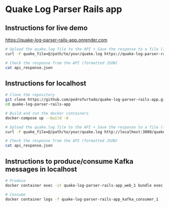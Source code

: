# Quake Log Parser Rails app

## Instructions for live demo

https://quake-log-parser-rails-app.onrender.com

```bash
# Upload the quake.log file to the API + Save the response to a file (formatted JSON with jq)
curl -F quake_file=@/path/to/your/quake.log https://quake-log-parser-rails-app.onrender.com/quake_log_parse | jq > api_response.json

# Check the response from the API (formatted JSON)
cat api_response.json
```

## Instructions for localhost

```bash
# Clone the repository
git clone https://github.com/pedrofurtado/quake-log-parser-rails-app.git
cd quake-log-parser-rails-app

# Build and run the docker containers
docker-compose up --build -d

# Upload the quake.log file to the API + Save the response to a file (formatted JSON with jq)
curl -F quake_file=@/path/to/your/quake.log http://localhost:3000/quake_log_parse | jq > api_response.json

# Check the response from the API (formatted JSON)
cat api_response.json
```

## Instructions to produce/consume Kafka messages in localhost

```bash
# Produce
docker container exec -it quake-log-parser-rails-app_web_1 bundle exec rake kafka:produce_message

# Consume
docker container logs -f quake-log-parser-rails-app_kafka_consumer_1
```
